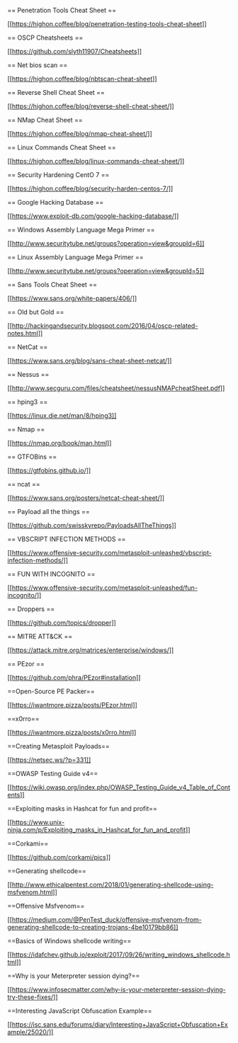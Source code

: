 == Penetration Tools Cheat Sheet ==

[[https://highon.coffee/blog/penetration-testing-tools-cheat-sheet]]

== OSCP Cheatsheets ==

[[https://github.com/slyth11907/Cheatsheets]]

== Net bios scan ==

[[https://highon.coffee/blog/nbtscan-cheat-sheet]]

== Reverse Shell Cheat Sheet ==

[[https://highon.coffee/blog/reverse-shell-cheat-sheet/]]

== NMap Cheat Sheet ==

[[https://highon.coffee/blog/nmap-cheat-sheet/]]

== Linux Commands Cheat Sheet ==

[[https://highon.coffee/blog/linux-commands-cheat-sheet/]]

== Security Hardening CentO 7 ==

[[https://highon.coffee/blog/security-harden-centos-7/]]

== Google Hacking Database ==

[[https://www.exploit-db.com/google-hacking-database/]]

== Windows Assembly Language Mega Primer ==

[[http://www.securitytube.net/groups?operation=view&groupId=6]]

== Linux Assembly Language Mega Primer ==

[[http://www.securitytube.net/groups?operation=view&groupId=5]]

== Sans Tools Cheat Sheet ==

[[https://www.sans.org/white-papers/406/]]

== Old but Gold ==

[[http://hackingandsecurity.blogspot.com/2016/04/oscp-related-notes.html]]

== NetCat ==

[[https://www.sans.org/blog/sans-cheat-sheet-netcat/]]

== Nessus ==

[[http://www.secguru.com/files/cheatsheet/nessusNMAPcheatSheet.pdf]]

== hping3 ==

[[https://linux.die.net/man/8/hping3]]

== Nmap ==

[[https://nmap.org/book/man.html]]

== GTFOBins ==

[[https://gtfobins.github.io/]]

== ncat ==

[[https://www.sans.org/posters/netcat-cheat-sheet/]]

== Payload all the things ==

[[https://github.com/swisskyrepo/PayloadsAllTheThings]]

== VBSCRIPT INFECTION METHODS ==

[[https://www.offensive-security.com/metasploit-unleashed/vbscript-infection-methods/]]

== FUN WITH INCOGNITO ==

[[https://www.offensive-security.com/metasploit-unleashed/fun-incognito/]]

== Droppers ==

[[https://github.com/topics/dropper]]

== MITRE ATT&CK ==

[[https://attack.mitre.org/matrices/enterprise/windows/]]

== PEzor ==

[[https://github.com/phra/PEzor#installation]]

==Open-Source PE Packer==

[[https://iwantmore.pizza/posts/PEzor.html]]

==x0rro==

[[https://iwantmore.pizza/posts/x0rro.html]]

==Creating Metasploit Payloads==

[[https://netsec.ws/?p=331]]

==OWASP Testing Guide v4==

[[https://wiki.owasp.org/index.php/OWASP_Testing_Guide_v4_Table_of_Contents]]

==Exploiting masks in Hashcat for fun and profit==

[[https://www.unix-ninja.com/p/Exploiting_masks_in_Hashcat_for_fun_and_profit]]

==Corkami==

[[https://github.com/corkami/pics]]

==Generating shellcode==

[[http://www.ethicalpentest.com/2018/01/generating-shellcode-using-msfvenom.html]]

==Offensive Msfvenom==

[[https://medium.com/@PenTest_duck/offensive-msfvenom-from-generating-shellcode-to-creating-trojans-4be10179bb86]]

==Basics of Windows shellcode writing==

[[https://idafchev.github.io/exploit/2017/09/26/writing_windows_shellcode.html]]

==Why is your Meterpreter session dying?==

[[https://www.infosecmatter.com/why-is-your-meterpreter-session-dying-try-these-fixes/]]

==Interesting JavaScript Obfuscation Example==

[[https://isc.sans.edu/forums/diary/Interesting+JavaScript+Obfuscation+Example/25020/]]
